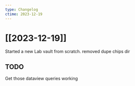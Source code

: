 ```yaml
---
type: Changelog
ctime: 2023-12-19 
---
```


# [[2023-12-19]]
Started a new Lab vault from scratch.
removed dupe chips dir
## TODO
Get those dataview queries working
